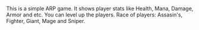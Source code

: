 This is a simple ARP game.
It shows player stats like Health, Mana, Damage, Armor and etc.
You can level up the players.
Race of players: Assasin's, Fighter, Giant, Mage and Sniper.

